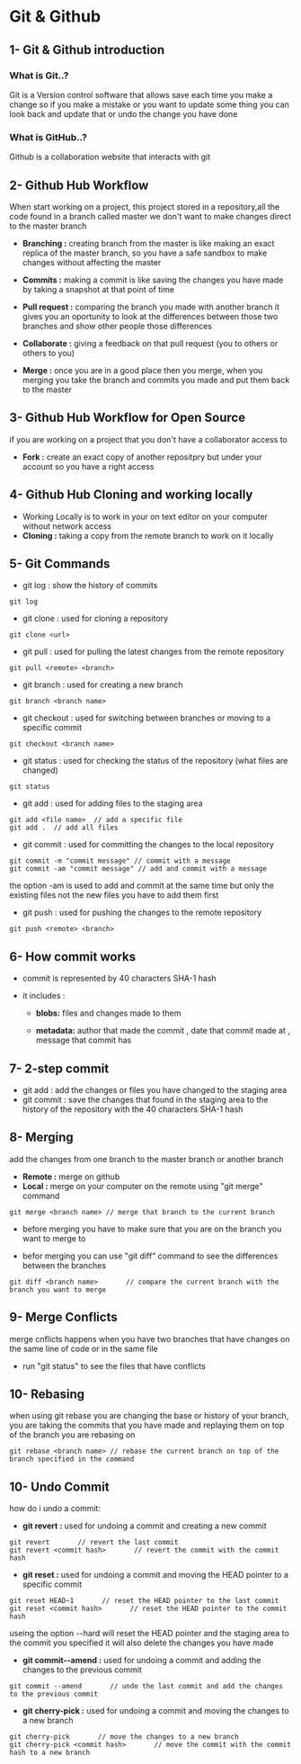 # Git & Github

## 1- Git & Github introduction

### What is Git..?

Git is a Version control software that allows save each time you make a change so if you make a mistake or you want to update some thing you can look back and update that or undo the change you have done

### What is GitHub..?

Github is a collaboration website that interacts with git

## 2- Github Hub Workflow

When start working on a project, this project stored in a repository,all the code found in a branch called master we don't want to make changes direct to the master branch

- **Branching :**
  creating branch from the master is like making an exact replica of the master branch, so you have a safe sandbox to make changes without affecting the master

- **Commits :**
  making a commit is like saving the changes you have made by taking a snapshot at that point of time

- **Pull request :**
  comparing the branch you made with another branch it gives you an oportunity to look at the differences between those two branches and show other people those differences

- **Collaborate :**
  giving a feedback on that pull request (you to others or others to you)

- **Merge :**
  once you are in a good place then you merge, when you merging you take the branch and commits you made and put them back to the master

## 3- Github Hub Workflow for Open Source

if you are working on a project that you don't have a collaborator access to

- **Fork :**
  create an exact copy of another repositpry but under your account so you have a right access

## 4- Github Hub Cloning and working locally

- Working Locally is to work in your on text editor on your computer without network access
- **Cloning :**
  taking a copy from the remote branch to work on it locally

## 5- Git Commands

- git log : show the history of commits

```
git log
```

- git clone : used for cloning a repository

```
git clone <url>
```

- git pull : used for pulling the latest changes from the remote repository

```
git pull <remote> <branch>
```

- git branch : used for creating a new branch

```
git branch <branch name>
```

- git checkout : used for switching between branches or moving to a specific commit

```
git checkout <branch name>
```

- git status : used for checking the status of the repository (what files are changed)

```
git status
```

- git add : used for adding files to the staging area

```
git add <file name>  // add a specific file
git add .  // add all files
```

- git commit : used for committing the changes to the local repository

```
git commit -m "commit message" // commit with a message
git commit -am "commit message" // add and commit with a message
```

the option -am is used to add and commit at the same time but only the existing files not the new files you have to add them first

- git push : used for pushing the changes to the remote repository

```
git push <remote> <branch>
```

## 6- How commit works

- commit is represented by 40 characters SHA-1 hash
- it includes :

  - **blobs:** files and changes made to them

  - **metadata:** author that made the commit , date that commit made at , message that commit has

## 7- 2-step commit

- git add : add the changes or files you have changed to the staging area
- git commit : save the changes that found in the staging area to the history of the repository with the 40 characters SHA-1 hash

## 8- Merging

add the changes from one branch to the master branch or another branch

- **Remote :** merge on github
- **Local :** merge on your computer on the remote using "git merge" command

```
git merge <branch name> // merge that branch to the current branch
```

- before merging you have to make sure that you are on the branch you want to merge to

- befor merging you can use "git diff" command to see the differences between the branches

```
git diff <branch name>       // compare the current branch with the branch you want to merge
```

## 9- Merge Conflicts

merge cnflicts happens when you have two branches that have changes on the same line of code or in the same file

- run "git status" to see the files that have conflicts

## 10- Rebasing

when using git rebase you are changing the base or history of your branch, you are taking the commits that you have made and replaying them on top of the branch you are rebasing on

```
git rebase <branch name> // rebase the current branch on top of the branch specified in the command
```

## 10- Undo Commit

how do i undo a commit:

- **git revert :** used for undoing a commit and creating a new commit

```
git revert       // revert the last commit
git revert <commit hash>       // revert the commit with the commit hash
```

- **git reset :** used for undoing a commit and moving the HEAD pointer to a specific commit

```
git reset HEAD~1       // reset the HEAD pointer to the last commit
git reset <commit hash>       // reset the HEAD pointer to the commit hash
```

useing the option --hard will reset the HEAD pointer and the staging area to the commit you specified it will also delete the changes you have made

- **git commit--amend :** used for undoing a commit and adding the changes to the previous commit

```
git commit --amend       // undo the last commit and add the changes to the previous commit
```

- **git cherry-pick :** used for undoing a commit and moving the changes to a new branch

```
git cherry-pick       // move the changes to a new branch
git cherry-pick <commit hash>       // move the commit with the commit hash to a new branch
```
